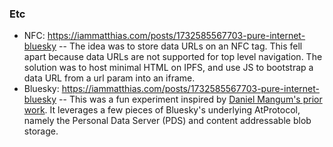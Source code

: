 ### Etc

- NFC: https://iammatthias.com/posts/1732585567703-pure-internet-bluesky
  -- The idea was to store data URLs on an NFC tag. This fell apart because data URLs are not supported for top level navigation. The solution was to host minimal HTML on IPFS, and use JS to bootstrap a data URL from a url param into an iframe.
- Bluesky: https://iammatthias.com/posts/1732585567703-pure-internet-bluesky
  -- This was a fun experiment inspired by [Daniel Mangum's prior work](https://danielmangum.com/posts/this-website-is-hosted-on-bluesky/). It leverages a few pieces of Bluesky's underlying AtProtocol, namely the Personal Data Server (PDS) and content addressable blob storage.
